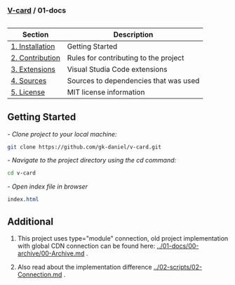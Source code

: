 ## 
### [V-card](../README.md) / 01-docs
## 


| Section              | Description                                |
|----------------------|--------------------------------------------|
[1. Installation](./01-Installation.md) | Getting Started |
[2. Contribution](./02-Contribution.md) | Rules for contributing to the project              |
[3. Extensions](./03-Extensions.md)      | Visual Studia Code extensions     |
[4. Sources](./04-Sources.md)      | Sources to dependencies that was used |
[5. License](./05-License.md)  | MIT license information      |

## Getting Started

*<em> - Clone project to your local machine: </em>*

```bash
git clone https://github.com/gk-daniel/v-card.git
```  

*<em> - Navigate to the project directory using the cd command: </em>*

```bash
cd v-card
```  

*<em> - Open index file in browser  </em>*

```css
index.html
```  

## Additional

1. This project uses type="module" connection, old project implementation with global CDN connection can be found here: [../01-docs/00-archive/00-Archive.md](../01-docs/00-archive/00-Archive.md) .

2. Also read about the implementation difference [../02-scripts/02-Connection.md](../02-scripts/02-Connection.md) .